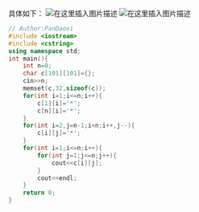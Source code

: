 具体如下：
![在这里插入图片描述](https://pic.2ge.org/cdn/?url=https://img-blog.csdnimg.cn/64a667c042e940508e92fdc6aa31c4cd.png)
![在这里插入图片描述](https://pic.2ge.org/cdn/?url=https://img-blog.csdnimg.cn/26f9fc7447424037bb81cb114a15c081.png)

```cpp
// Author:PanDaoxi 
#include <iostream>
#include <cstring>
using namespace std;
int main(){
	int n=0;
	char c[101][101]={};
	cin>>n;
	memset(c,32,sizeof(c));
	for(int i=1;i<=n;i++){
		c[1][i]='*';
		c[n][i]='*';
	} 
	for(int i=2,j=n-1;i<n;i++,j--){
		c[i][j]='*';
	}
	for(int i=1;i<=n;i++){
		for(int j=1;j<=n;j++){
			cout<<c[i][j];
		}
		cout<<endl;
	}
	return 0;
} 
```

